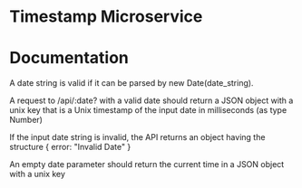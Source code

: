 # Timestamp Microservice
# Documentation
A date string is valid if it can be parsed by new Date(date_string).

A request to /api/:date? with a valid date should return a JSON object with a unix key that is a Unix timestamp of the input date in milliseconds (as type Number)

If the input date string is invalid, the API returns an object having the structure { error: "Invalid Date" }

An empty date parameter should return the current time in a JSON object with a unix key



